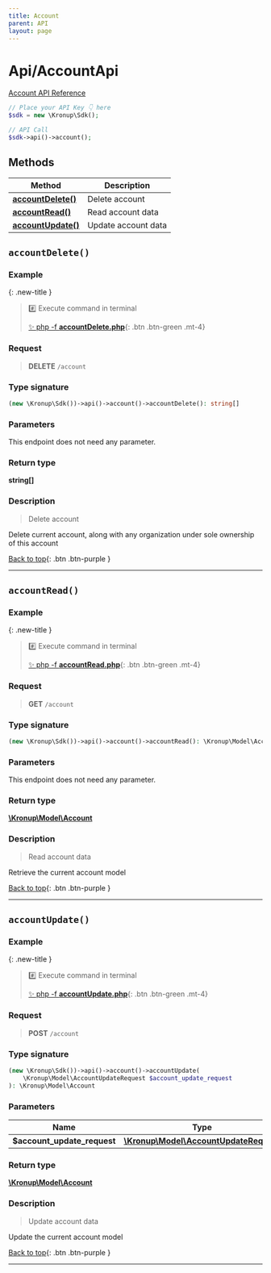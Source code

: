 ```yaml
---
title: Account
parent: API
layout: page
---
```


# Api/AccountApi

[Account API Reference](https://api.kronup.com/#tag/Account)

```php
// Place your API Key 👇 here
$sdk = new \Kronup\Sdk();

// API Call
$sdk->api()->account();
```

## Methods

Method | Description
------------- | -------------
[**accountDelete()**](#accountdelete) | Delete account
[**accountRead()**](#accountread) | Read account data
[**accountUpdate()**](#accountupdate) | Update account data


## `accountDelete()`

### Example

{: .new-title }
> #️⃣ Execute command in terminal 
> 
> [✨ php -f **accountDelete.php**](https://github.com/kronup/kronup-php/blob/main/examples/Api/AccountApi/accountDelete.php){: .btn .btn-green .mt-4}

### Request

> **DELETE** `/account`

### Type signature

```php
(new \Kronup\Sdk())->api()->account()->accountDelete(): string[]
```

### Parameters

This endpoint does not need any parameter.

### Return type

**string[]**

### Description

> Delete account

Delete current account, along with any organization under sole ownership of this account

[Back to top](#top){: .btn .btn-purple }

---


## `accountRead()`

### Example

{: .new-title }
> #️⃣ Execute command in terminal 
> 
> [✨ php -f **accountRead.php**](https://github.com/kronup/kronup-php/blob/main/examples/Api/AccountApi/accountRead.php){: .btn .btn-green .mt-4}

### Request

> **GET** `/account`

### Type signature

```php
(new \Kronup\Sdk())->api()->account()->accountRead(): \Kronup\Model\Account
```

### Parameters

This endpoint does not need any parameter.

### Return type

[**\Kronup\Model\Account**](../../Model/Account)

### Description

> Read account data

Retrieve the current account model

[Back to top](#top){: .btn .btn-purple }

---


## `accountUpdate()`

### Example

{: .new-title }
> #️⃣ Execute command in terminal 
> 
> [✨ php -f **accountUpdate.php**](https://github.com/kronup/kronup-php/blob/main/examples/Api/AccountApi/accountUpdate.php){: .btn .btn-green .mt-4}

### Request

> **POST** `/account`

### Type signature

```php
(new \Kronup\Sdk())->api()->account()->accountUpdate(
    \Kronup\Model\AccountUpdateRequest $account_update_request
): \Kronup\Model\Account
```

### Parameters

Name | Type | Description  | Notes
------------- | ------------- | ------------- | -------------
 **$account_update_request** | [**\Kronup\Model\AccountUpdateRequest**](../../Model/AccountUpdateRequest) |  |

### Return type

[**\Kronup\Model\Account**](../../Model/Account)

### Description

> Update account data

Update the current account model

[Back to top](#top){: .btn .btn-purple }

---
